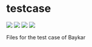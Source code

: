 # testcase

<img src="https://img.shields.io/github/last-commit/furkantaskin/testcase"> <img src="https://img.shields.io/github/languages/count/furkantaskin/testcase"> <img src="https://img.shields.io/github/v/release/twbs/bootstrap?label=bootstrap"> <img src="https://img.shields.io/github/v/release/jquery/jquery?label=bootstrap">

Files for the test case of Baykar
